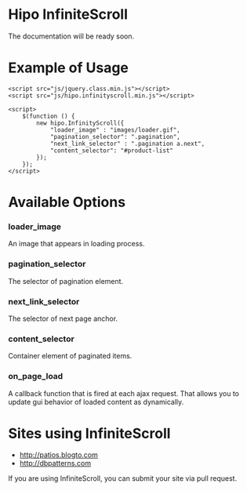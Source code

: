 Hipo InfiniteScroll
===================

The documentation will be ready soon.


Example of Usage
================

    <script src="js/jquery.class.min.js"></script>
    <script src="js/hipo.infinityscroll.min.js"></script>

    <script>
        $(function () {
            new hipo.InfinityScroll({
                "loader_image" : "images/loader.gif",
                "pagination_selector": ".pagination",
                "next_link_selector" : ".pagination a.next",
                "content_selector": "#product-list"
            });
        });
    </script>

Available Options
=================

### loader_image
An image that appears in loading process.

### pagination_selector
The selector of pagination element.

### next_link_selector
The selector of next page anchor.

### content_selector
Container element of paginated items.

### on_page_load
A callback function that is fired at each ajax request.
That allows you to update gui behavior of loaded content as dynamically.


Sites using InfiniteScroll
==========================

 - <http://patios.blogto.com>
 - <http://dbpatterns.com>

If you are using InfiniteScroll, you can submit your site via pull request.
